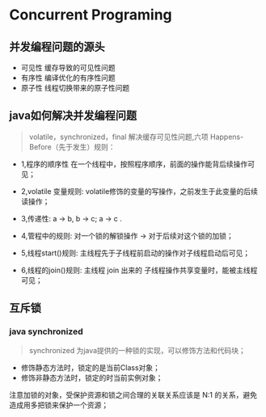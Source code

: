 # Concurrent Programing

## 并发编程问题的源头
 - 可见性 缓存导致的可见性问题
 - 有序性 编译优化的有序性问题
 - 原子性 线程切换带来的原子性问题
 
## java如何解决并发编程问题
 > volatile，synchronized，final 解决缓存可见性问题,六项 Happens-Before（先于发生）规则：
 
 - 1,程序的顺序性
 在一个线程中，按照程序顺序，前面的操作能背后续操作可见；
 
 - 2,volatile 变量规则: 
 volatile修饰的变量的写操作，之前发生于此变量的后续读操作；
 
 - 3,传递性: 
 a -> b, b -> c; a -> c .
 
 - 4,管程中的规则: 
 对一个锁的解锁操作 -> 对于后续对这个锁的加锁；
 
 - 5,线程start()规则: 
 主线程先于子线程前启动的操作对子线程启动后可见；
 
 - 6,线程的join()规则: 
   主线程 join 出来的 子线程操作共享变量时，能被主线程可见；
   
 ## 互斥锁
 
 ### java synchronized
  > synchronized 为java提供的一种锁的实现，可以修饰方法和代码块；
  - 修饰静态方法时，锁定的是当前Class对象；
  - 修饰非静态方法时，锁定的时当前实例对象；
  
 注意加锁的对象，受保护资源和锁之间合理的关联关系应该是 N:1 的关系，避免造成用多把锁来保护一个资源；
 
 